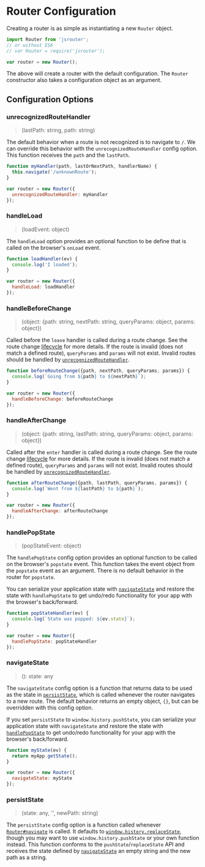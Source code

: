 # Router Configuration

Creating a router is as simple as instantiating a new `Router` object.

```js
import Router from 'jsrouter';
// or without ES6
// var Router = require('jsrouter');

var router = new Router();
```

The above will create a router with the default configuration. The `Router` constructor also takes a configuration object as an argument.

## Configuration Options

### unrecognizedRouteHandler

> (lastPath: string, path: string)

The default behavior when a route is not recognized is to navigate to `/`. We can override this behavior with the `unrecognizedRouteHandler` config option. This function receives the `path` and the `lastPath`.

```js
function myHandler(path, lastOrNextPath, handlerName) {
  this.navigate('/unknownRoute');
}

var router = new Router({
  unrecognizedRouteHandler: myHandler
});
```

### handleLoad

> (loadEvent: object)

The `handleLoad` option provides an optional function to be define that is called on the browser's `onLoad` event.

```js
function loadHandler(ev) {
  console.log('I loaded');
}

var router = new Router({
  handleLoad: loadHandler
});
```

### handleBeforeChange

> (object: {path: string, nextPath: string, queryParams: object, params: object})

Called before the `leave` handler is called during a route change. See the route change [lifecycle](./lifecycle.md) for more details. If the route is invalid (does not match a defined route), `queryParams` and `params` will not exist. Invalid routes should be handled by [`unrecognizedRouteHandler`](#unrecognizedroutehandler).

```js
function beforeRouteChange({path, nextPath, queryParams, params}) {
  console.log(`Going from ${path} to ${nextPath}`);
}

var router = new Router({
  handleBeforeChange: beforeRouteChange
});
```

### handleAfterChange

> (object: {path: string, lastPath: string, queryParams: object, params: object})

Called after the `enter` handler is called during a route change. See the route change [lifecycle](./lifecycle.md) for more details. If the route is invalid (does not match a defined route), `queryParams` and `params` will not exist. Invalid routes should be handled by [`unrecognizedRouteHandler`](#unrecognizedroutehandler).

```js
function afterRouteChange({path, lastPath, queryParams, params}) {
  console.log(`Went from ${lastPath} to ${path}`);
}

var router = new Router({
  handleAfterChange: afterRouteChange
});
```

### handlePopState

> (popStateEvent: object)

The `handlePopState` config option provides an optional function to be called on the browser's `popstate` event. This function takes the event object from the `popstate` event as an argument. There is no default behavior in the router for `popstate`.

You can serialize your application state with [`navigateState`](#navigatestate) and restore the state with `handlePopState` to get undo/redo functionality for your app with the browser's back/forward.

```js
function popStateHandler(ev) {
  console.log(`State was popped: ${ev.state}`);
}

var router = new Router({
  handlePopState: popStateHandler
});
```

### navigateState

> (): state: any

The `navigateState` config option is a function that returns data to be used as the state in [`persistState`](#persiststate), which is called whenever the router navigates to a new route. The default behavior returns an empty object, `{}`, but can be overridden with this config option.

If you set `persistState` to `window.history.pushState`, you can serialize your application state with `navigateState` and restore the state with [`handlePopState`](#handlepopstate) to get undo/redo functionality for your app with the browser's back/forward.

```js
function myState(ev) {
  return myApp.getState();
}

var router = new Router({
  navigateState: myState
});
```

### persistState

> (state: any, '', newPath: string)

The `persistState` config option is a function called whenever [`Router#navigate`](./router.md#navigate) is called. It defaults to [`window.history.replaceState`](https://developer.mozilla.org/en-US/docs/Web/API/History_API), though you may want to use `window.history.pushState` or your own function instead. This function conforms to the `pushState`/`replaceState` API and receives the state defined by [`navigateState`](#navigatestate) an empty string and the new path as a string.
